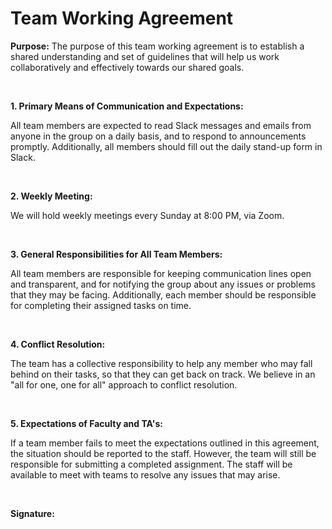 # Team Working Agreement
__Purpose:__ The purpose of this team working agreement is to establish a shared understanding and set of guidelines that will help us work collaboratively and effectively towards our shared goals.

&nbsp;

__1. Primary Means of Communication and Expectations:__

All team members are expected to read Slack messages and emails from anyone in the group on a daily basis, and to respond to announcements promptly. Additionally, all members should fill out the daily stand-up form in Slack.

&nbsp;

__2. Weekly Meeting:__

We will hold weekly meetings every Sunday at 8:00 PM, via Zoom.

&nbsp;

__3. General Responsibilities for All Team Members:__

All team members are responsible for keeping communication lines open and transparent, and for notifying the group about any issues or problems that they may be facing. Additionally, each member should be responsible for completing their assigned tasks on time.

&nbsp;

__4. Conflict Resolution:__

The team has a collective responsibility to help any member who may fall behind on their tasks, so that they can get back on track. We believe in an "all for one, one for all" approach to conflict resolution.

&nbsp;

__5. Expectations of Faculty and TA's:__

If a team member fails to meet the expectations outlined in this agreement, the situation should be reported to the staff. However, the team will still be responsible for submitting a completed assignment. The staff will be available to meet with teams to resolve any issues that may arise.

&nbsp;

__Signature:__